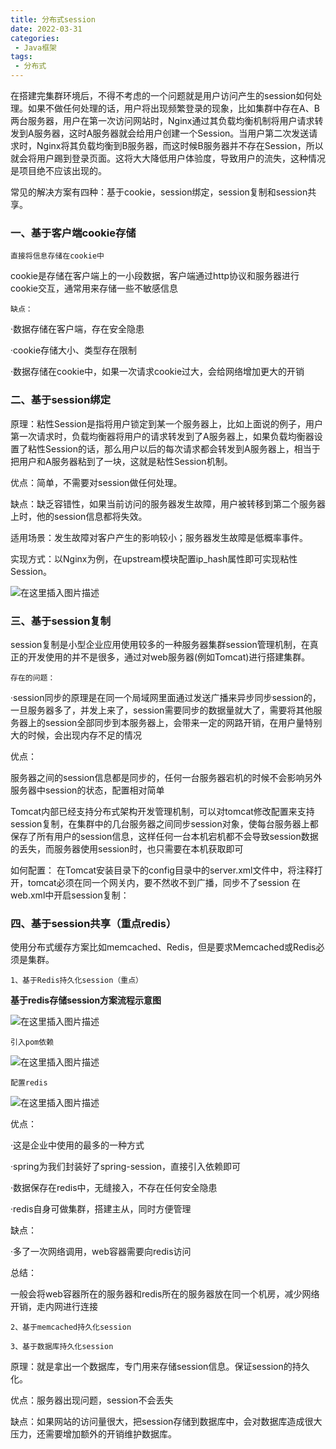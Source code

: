 ```yaml
---
title: 分布式session
date: 2022-03-31
categories:
 - Java框架
tags:
 - 分布式
---
```


在搭建完集群环境后，不得不考虑的一个问题就是用户访问产生的session如何处理。如果不做任何处理的话，用户将出现频繁登录的现象，比如集群中存在A、B两台服务器，用户在第一次访问网站时，Nginx通过其负载均衡机制将用户请求转发到A服务器，这时A服务器就会给用户创建一个Session。当用户第二次发送请求时，Nginx将其负载均衡到B服务器，而这时候B服务器并不存在Session，所以就会将用户踢到登录页面。这将大大降低用户体验度，导致用户的流失，这种情况是项目绝不应该出现的。

常见的解决方案有四种：基于cookie，session绑定，session复制和session共享。

### 一、基于客户端cookie存储

`直接将信息存储在cookie中`

cookie是存储在客户端上的一小段数据，客户端通过http协议和服务器进行cookie交互，通常用来存储一些不敏感信息

`缺点：`

·数据存储在客户端，存在安全隐患

·cookie存储大小、类型存在限制

·数据存储在cookie中，如果一次请求cookie过大，会给网络增加更大的开销

### 二、基于session绑定

原理：粘性Session是指将用户锁定到某一个服务器上，比如上面说的例子，用户第一次请求时，负载均衡器将用户的请求转发到了A服务器上，如果负载均衡器设置了粘性Session的话，那么用户以后的每次请求都会转发到A服务器上，相当于把用户和A服务器粘到了一块，这就是粘性Session机制。

优点：简单，不需要对session做任何处理。

缺点：缺乏容错性，如果当前访问的服务器发生故障，用户被转移到第二个服务器上时，他的session信息都将失效。

适用场景：发生故障对客户产生的影响较小；服务器发生故障是低概率事件。

实现方式：以Nginx为例，在upstream模块配置ip_hash属性即可实现粘性Session。

![在这里插入图片描述](https://img-blog.csdnimg.cn/c14ba6805a0743fea4b8aba7c518eb7a.png)

### 三、基于session复制

session复制是小型企业应用使用较多的一种服务器集群session管理机制，在真正的开发使用的并不是很多，通过对web服务器(例如Tomcat)进行搭建集群。

`存在的问题：`

·session同步的原理是在同一个局域网里面通过发送广播来异步同步session的，一旦服务器多了，并发上来了，session需要同步的数据量就大了，需要将其他服务器上的session全部同步到本服务器上，会带来一定的网路开销，在用户量特别大的时候，会出现内存不足的情况

优点：

服务器之间的session信息都是同步的，任何一台服务器宕机的时候不会影响另外服务器中session的状态，配置相对简单

Tomcat内部已经支持分布式架构开发管理机制，可以对tomcat修改配置来支持session复制，在集群中的几台服务器之间同步session对象，使每台服务器上都保存了所有用户的session信息，这样任何一台本机宕机都不会导致session数据的丢失，而服务器使用session时，也只需要在本机获取即可

如何配置：
在Tomcat安装目录下的config目录中的server.xml文件中，将注释打开，tomcat必须在同一个网关内，要不然收不到广播，同步不了session
在web.xml中开启session复制：<distributable/>

### 四、基于session共享（重点redis）

使用分布式缓存方案比如memcached、Redis，但是要求Memcached或Redis必须是集群。

`1、基于Redis持久化session（重点）`

**基于redis存储session方案流程示意图**

![在这里插入图片描述](https://img-blog.csdnimg.cn/cac1846f8daa426ba886b6b896258f38.png)

`引入pom依赖`

![在这里插入图片描述](https://img-blog.csdnimg.cn/3b708658d8574ca496b4a8fc6d02e9a3.png)

`配置redis`

![在这里插入图片描述](https://img-blog.csdnimg.cn/719b85247f3942fb8d57da86c346559e.png)

优点：

·这是企业中使用的最多的一种方式

·spring为我们封装好了spring-session，直接引入依赖即可

·数据保存在redis中，无缝接入，不存在任何安全隐患

·redis自身可做集群，搭建主从，同时方便管理

缺点：

·多了一次网络调用，web容器需要向redis访问

总结：

一般会将web容器所在的服务器和redis所在的服务器放在同一个机房，减少网络开销，走内网进行连接

`2、基于memcached持久化session`

`3、基于数据库持久化session`

原理：就是拿出一个数据库，专门用来存储session信息。保证session的持久化。

优点：服务器出现问题，session不会丢失

缺点：如果网站的访问量很大，把session存储到数据库中，会对数据库造成很大压力，还需要增加额外的开销维护数据库。
